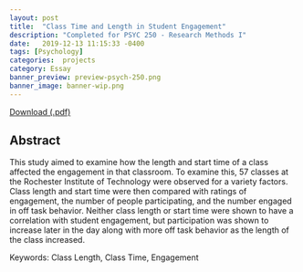 ```yaml
---
layout: post
title:  "Class Time and Length in Student Engagement"
description: "Completed for PSYC 250 - Research Methods I"
date:   2019-12-13 11:15:33 -0400
tags: [Psychology] 
categories:  projects
category: Essay
banner_preview: preview-psych-250.png
banner_image: banner-wip.png
---
```


<!--more-->

[Download (.pdf)]({{site.url}}/assets/psychessay/250_Essay.pdf)

## Abstract 

This study aimed to examine how the length and start time of a class affected the engagement in that classroom. To examine this, 57 classes at the Rochester Institute of Technology were observed for a variety factors. Class length and start time were then compared with ratings of engagement, the number of people participating, and the number engaged in off task behavior. Neither class length or start time were shown to have a correlation with student engagement, but participation was shown to increase later in the day along with more off task behavior as the length of the class increased.

Keywords: Class Length, Class Time, Engagement